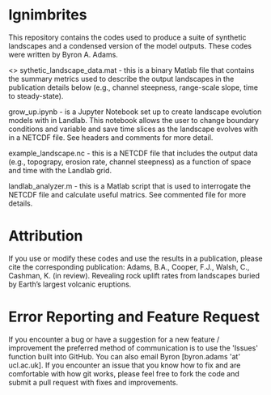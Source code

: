 # Ignimbrites
This repository contains the codes used to produce a suite of synthetic landscapes and a condensed version of the model outputs. These codes were written by Byron A. Adams. 

<<Directory contents>>
sythetic_landscape_data.mat - this is a binary Matlab file that contains the summary metrics used to describe the output landscapes in the publication details below (e.g., channel steepness, range-scale slope, time to steady-state).
  
grow_up.ipynb - is a Jupyter Notebook set up to create landscape evolution models with in Landlab. This notebook allows the user to change boundary conditions and variable and save time slices as the landscape evolves with in a NETCDF file. See headers and comments for more detail.
  
example_landscape.nc - this is a NETCDF file that includes the output data (e.g., topograpy, erosion rate, channel steepness) as a function of space and time with the Landlab grid.

landlab_analyzer.m - this is a Matlab script that is used to interrogate the NETCDF file and calculate useful matrics. See commented file for more details.
  
# Attribution
If you use or modify these codes and use the results in a publication, please cite the corresponding publication: Adams, B.A., Cooper, F.J., Walsh, C., Cashman, K. (in review). Revealing rock uplift rates from landscapes buried by Earth’s largest volcanic eruptions.

# Error Reporting and Feature Request
If you encounter a bug or have a suggestion for a new feature / improvement the preferred method of communication is to use the 'Issues' function built into GitHub. You can also email Byron [byron.adams 'at' ucl.ac.uk]. If you encounter an issue that you know how to fix and are comfortable with how git works, please feel free to fork the code and submit a pull request with fixes and improvements.
